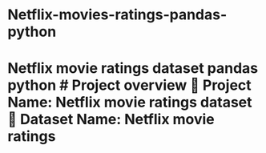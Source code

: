 # Netflix-movies-ratings-pandas-python
# Netflix movie ratings  dataset pandas python  # Project overview    📌 Project Name:  Netflix movie ratings dataset 📌 Dataset Name:  Netflix movie ratings
